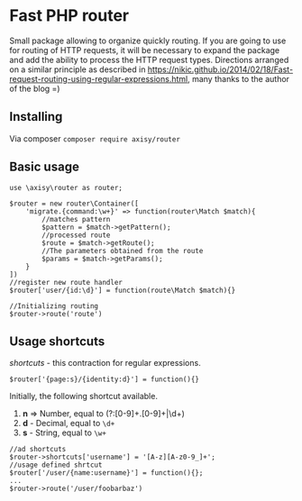 # Fast PHP router

Small package allowing to organize quickly routing.
If you are going to use for routing of HTTP requests, it will be necessary to expand the package and add the ability to process the HTTP request types. Directions arranged on a similar principle as described in https://nikic.github.io/2014/02/18/Fast-request-routing-using-regular-expressions.html, many thanks to the author of the blog =)
## Installing
Via composer `composer require axisy/router`
## Basic usage
```
use \axisy\router as router;

$router = new router\Container([
    'migrate.{command:\w+}' => function(router\Match $match){
        //matches pattern
        $pattern = $match->getPattern();
        //processed route
        $route = $match->getRoute();
        //The parameters obtained from the route
        $params = $match->getParams();
    }
])
//register new route handler
$router['user/{id:\d}'] = function(route\Match $match){}

//Initializing routing
$router->route('route')
```
## Usage shortcuts
_shortcuts_ - this contraction for regular expressions.
```
$router['{page:s}/{identity:d}'] = function(){}
```
Initially, the following shortcut available.

1. __n__ => Number, equal to (?:[0-9]+\.[0-9]+|\d+) 
2. __d__ - Decimal, equal to `\d+`  
3. __s__ - String, equal to `\w+`   

```
//ad shortcuts
$router->shortcuts['username'] = '[A-z][A-z0-9_]+';
//usage defined shrtcut
$router['/user/{name:username}'] = function(){};
...
$router->route('/user/foobarbaz')
```
